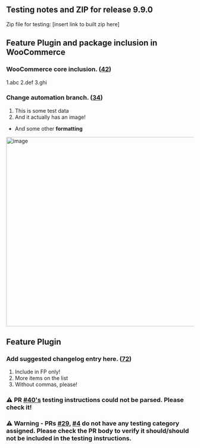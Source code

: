 ## Testing notes and ZIP for release 9.9.0

Zip file for testing: [insert link to built zip here]

## Feature Plugin and package inclusion in WooCommerce

### WooCommerce core inclusion. ([42](https://github.com/opr/woocommerce-gutenberg-products-block/pull/42))

1.abc
2.def
3.ghi

### Change automation branch. ([34](https://github.com/opr/woocommerce-gutenberg-products-block/pull/34))

1. This is some test data
2. And it actually has an image!

- And some other **formatting**
<img width="508" alt="image" src="https://user-images.githubusercontent.com/5656702/168291618-8ad0f673-0a21-4f8e-8797-25eb99e2d3e4.png">

## Feature Plugin

### Add suggested changelog entry here. ([72](https://github.com/opr/woocommerce-gutenberg-products-block/pull/72))

1. Include in FP only!
2. More items on the list
3. Without commas, please!

### ⚠️ PR [#40's](https://github.com/opr/woocommerce-gutenberg-products-block/pulls/40) testing instructions could not be parsed. Please check it!

### ⚠️ Warning - PRs [#29](https://github.com/opr/woocommerce-gutenberg-products-block/pulls/29), [#4](https://github.com/opr/woocommerce-gutenberg-products-block/pulls/4) do not have any testing category assigned. Please check the PR body to verify it should/should not be included in the testing instructions.
